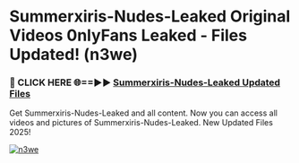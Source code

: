 # Summerxiris-Nudes-Leaked Original Videos 0nlyFans Leaked - Files Updated! (n3we)

<h3>🔴 CLICK HERE 🌐==►► <a href="https://tinyurl.com/4mcuefdz" rel="nofollow">Summerxiris-Nudes-Leaked Updated Files</a></h3>

Get Summerxiris-Nudes-Leaked and all content. Now you can access all videos and pictures of Summerxiris-Nudes-Leaked. New Updated Files 2025!

[![n3we](https://i.imgur.com/StAQSOY.gif)](https://tinyurl.com/4mcuefdz)
